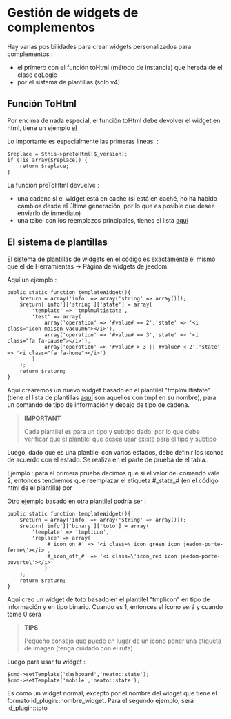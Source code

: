 # Gestión de widgets de complementos

Hay varias posibilidades para crear widgets personalizados para complementos :

- el primero con el función toHtml (método de instancia) que hereda de el clase eqLogic
- por el sistema de plantillas (solo v4)

## Función ToHtml

Por encima de nada especial, el función toHtml debe devolver el widget en html, tiene un ejemplo [el](https://github.com/jeedom/plugin-weather/blob/beta/core/class/weather.class.php#L647)

Lo importante es especialmente las primeras líneas. :

````
$replace = $this->preToHtml($_version);
if (!is_array($replace)) {
	return $replace;
}
````

La función preToHtml devuelve :

- una cadena si el widget está en caché (si está en caché, no ha habido cambios desde el última generación, por lo que es posible que desee enviarlo de inmediato)
- una tabel con los reemplazos principales, tienes el lista [aquí](https://github.com/jeedom/core/blob/alpha/core/class/eqLogic.class.php#L663)

## El sistema de plantillas

El sistema de plantillas de widgets en el código es exactamente el mismo que el de Herramientas -> Página de widgets de jeedom.

Aquí un ejemplo :

````
public static function templateWidget(){
	$return = array('info' => array('string' => array()));
	$return['info']['string']['state'] = array(
		'template' => 'tmplmultistate',
		'test' => array(
			array('operation' => '#value# == 2','state' => '<i class="icon maison-vacuum6"></i>'),
			array('operation' => '#value# == 3','state' => '<i class="fa fa-pause"></i>'),
			array('operation' => '#value# > 3 || #value# < 2','state' => '<i class="fa fa-home"></i>')
		)
	);
	return $return;
}
````

Aquí crearemos un nuevo widget basado en el plantilel "tmplmultistate" (tiene el lista de plantillas [aquí](https://github.com/jeedom/core/tree/alpha/core/template/dashboard) son aquellos con tmpl en su nombre), para un comando de tipo de información y debajo de tipo de cadena.

> **IMPORTANT**
>
> Cada plantilel es para un tipo y subtipo dado, por lo que debe verificar que el plantilel que desea usar existe para el tipo y subtipo

Luego, dado que es una plantilel con varios estados, debe definir los iconos de acuerdo con el estado. Se realiza en el parte de prueba de el tabla..

Ejemplo : para el primera prueba decimos que si el valor del comando vale 2, entonces tendremos que reemplazar el etiqueta #\_state_# (en el código html de el plantilla) por </i>

Otro ejemplo basado en otra plantilel podría ser :

````
public static function templateWidget(){
	$return = array('info' => array('string' => array()));
	$return['info']['binary']['toto'] = array(
		'template' => 'tmplicon',
		'replace' => array(
			'#_icon_on_#' => '<i class=\'icon_green icon jeedom-porte-ferme\'></i>',
			'#_icon_off_#' => '<i class=\'icon_red icon jeedom-porte-ouverte\'></i>'
			)
	);
	return $return;
}
````

Aquí creo un widget de toto basado en el plantilel "tmplicon" en tipo de información y en tipo binario. Cuando es 1, entonces el ícono será <i class='icon_green icon jeedom-porte-ferme'></i> y cuando tome 0 será </i>

>**TIPS**
>
> Pequeño consejo que puede en lugar de un icono poner una etiqueta de imagen (tenga cuidado con el ruta)

Luego para usar tu widget :

````
$cmd->setTemplate('dashboard','neato::state');
$cmd->setTemplate('mobile','neato::state');
````

Es como un widget normal, excepto por el nombre del widget que tiene el formato id_plugin::nombre_widget. Para el segundo ejemplo, será id_plugin::toto


